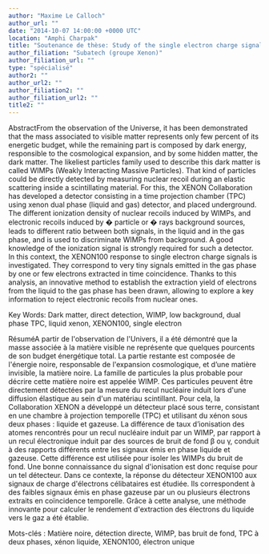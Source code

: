 ```yaml
---
author: "Maxime Le Calloch"
author_url: ""
date: "2014-10-07 14:00:00 +0000 UTC"
location: "Amphi Charpak"
title: "Soutenance de thèse: Study of the single electron charge signals in the XENON100 direct dark matter search experiment"
author_filiation: "Subatech (groupe Xenon)"
author_filiation_url: ""
type: "spécialisé"
author2: ""
author_url2: ""
author_filiation2: ""
author_filiation_url2: ""
title2: ""
---
```

AbstractFrom the observation of the Universe, it has been demonstrated that the mass associated to visible matter represents only few percent of its energetic budget, while the remaining part is composed by dark energy, responsible to the cosmological expansion, and by some hidden matter, the dark matter. The likeliest particles family used to describe this dark matter is called WIMPs (Weakly Interacting Massive Particles). That kind of particles could be directly detected by measuring nuclear recoil during an elastic scattering inside a scintillating material. For this, the XENON Collaboration has developed a detector consisting in a time projection chamber (TPC) using xenon dual phase (liquid and gas) detector, and placed underground. The different ionization density of nuclear recoils induced by WIMPs, and electronic recoils induced by � particle or � rays background sources, leads to different ratio between both signals, in the liquid and in the gas phase, and is used to discriminate WIMPs from background. A good knowledge of the ionization signal is strongly required for such a detector. In this context, the XENON100 response to single electron charge signals is investigated. They correspond to very tiny signals emitted in the gas phase by one or few electrons extracted in time coincidence. Thanks to this analysis, an innovative method to establish the extraction yield of electrons from the liquid to the gas phase has been drawn, allowing to explore a key information to reject electronic recoils from nuclear ones.

Key Words: Dark matter, direct detection, WIMP, low background, dual phase TPC, liquid xenon, XENON100, single electron

RésuméA partir de l'observation de l'Univers, il a été démontré que la masse associée à la matière visible ne représente que quelques pourcents de son budget énergétique total. La partie restante est composée de l'énergie noire, responsable de l'expansion cosmologique, et d’une matière invisible, la matière noire. La famille de particules la plus probable pour décrire cette matière noire est appelée WIMP. Ces particules peuvent être directement détectées par la mesure du recul nucléaire induit lors d'une diffusion élastique au sein d'un matériau scintillant. Pour cela, la Collaboration XENON a développé un détecteur placé sous terre, consistant en une chambre à projection temporelle (TPC) et utilisant du xénon sous deux phases : liquide et gazeuse. La différence de taux d’ionisation des atomes rencontrés pour un recul nucléaire induit par un WIMP, par rapport à un recul électronique induit par des sources de bruit de fond β ou γ, conduit à des rapports différents entre les signaux émis en phase liquide et gazeuse. Cette différence est utilisée pour isoler les WIMPs du bruit de fond. Une bonne connaissance du signal d'ionisation est donc requise pour un tel détecteur. Dans ce contexte, la réponse du détecteur XENON100 aux signaux de charge d'électrons célibataires est étudiée. Ils correspondent à des faibles signaux émis en phase gazeuse par un ou plusieurs électrons extraits en coïncidence temporelle. Grâce à cette analyse, une méthode innovante pour calculer le rendement d'extraction des électrons du liquide vers le gaz a été établie.

Mots-clés : Matière noire, détection directe, WIMP, bas bruit de fond, TPC à deux phases, xénon liquide, XENON100, électron unique
